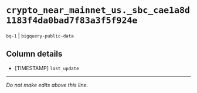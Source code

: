 # `crypto_near_mainnet_us._sbc_cae1a8d1183f4da0bad7f83a3f5f924e`
`bq-1` | `bigquery-public-data`

## Column details
* [TIMESTAMP] `last_update`

-------------------------------------------------------------------------------
*Do not make edits above this line.*
